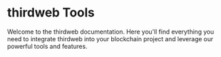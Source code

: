 # thirdweb Tools

Welcome to the thirdweb documentation. Here you'll find everything you need to integrate thirdweb into your blockchain project and leverage our powerful tools and features.

